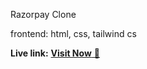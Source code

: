 Razorpay Clone 

frontend: html, css, tailwind cs

**Live link:** <a href="https://razorpay-copy.netlify.app/">**Visit Now** 🚀</a>


